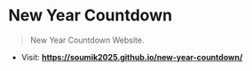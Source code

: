 # New Year Countdown
> New Year Countdown Website.
- Visit: **https://soumik2025.github.io/new-year-countdown/**

